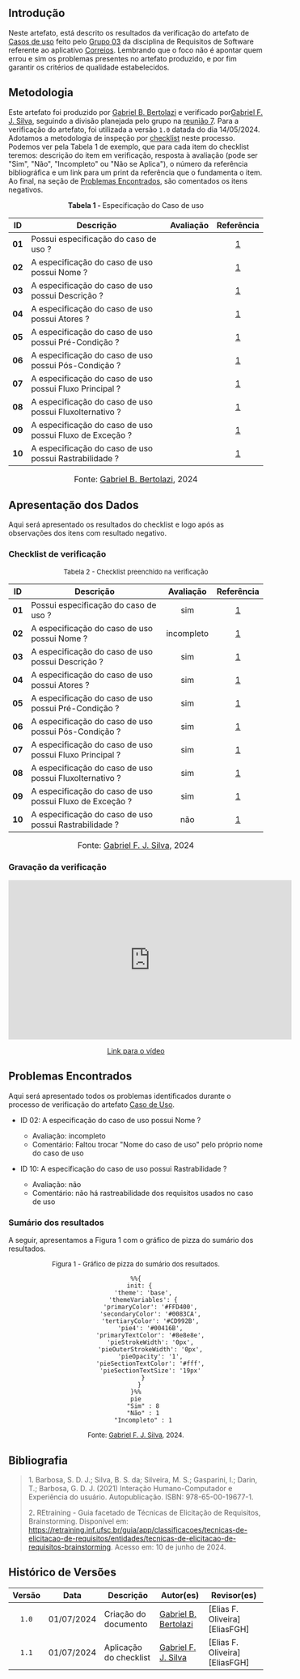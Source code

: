 ## Introdução

Neste artefato, está descrito os resultados da verificação do artefato de [Casos de uso](https://requisitos-de-software.github.io/2024.1-Correios/modelagem/casos_de_uso/#3-mudar-locais-de-recebimento-de-pacotes) feito pelo [Grupo 03](https://requisitos-de-software.github.io/2024.1-Correios/) da disciplina de Requisitos de Software referente ao aplicativo [Correios](https://www.correios.com.br/). Lembrando que o foco não é apontar quem errou e sim os problemas presentes no artefato produzido, e por fim garantir os critérios de qualidade estabelecidos.

## Metodologia

Este artefato foi produzido por [Gabriel B. Bertolazi][GabrielBGH] e verificado por[Gabriel F. J. Silva][GabrielFGH], seguindo a divisão planejada pelo grupo na [reunião 7](https://requisitos-de-software.github.io/2024.1-Correios/atas/ata7/). Para a verificação do artefato, foi utilizada a versão `1.0` datada do dia 14/05/2024. Adotamos a metodologia de inspeção por [checklist](#checklist-de-verificacao) neste processo. Podemos ver pela Tabela 1 de exemplo, que para cada item do checklist teremos: descrição do item em verificação, resposta à avaliação (pode ser "Sim", "Não", "Incompleto" ou "Não se Aplica"), o número da referência bibliográfica e um link para um print da referência que o fundamenta o item. Ao final, na seção de [Problemas Encontrados](#problemas-encontrados), são comentados os itens negativos.

<p align="center" > <strong> Tabela 1 - </strong>Especificação do Caso de uso</font></p>

| ID  | Descrição | Avaliação | Referência |
| :-: | --------- | :-------: | :--------: | 
|**01**|Possui especificação do caso de uso ? | | <a id="anchor_1" href="#REF1">1</a> | |
|**02**|A especificação do caso de uso possui Nome ? | | <a id="anchor_1" href="#REF1">1</a> | |
|**03**|A especificação do caso de uso possui Descrição ? | | <a id="anchor_1" href="#REF1">1</a> | |
|**04**|A especificação do caso de uso possui Atores ? | | <a id="anchor_1" href="#REF1">1</a> | |
|**05**|A especificação do caso de uso possui Pré-Condição ? | | <a id="anchor_1" href="#REF1">1</a> | |
|**06**|A especificação do caso de uso possui Pós-Condição ? | | <a id="anchor_1" href="#REF1">1</a> | |
|**07**|A especificação do caso de uso possui Fluxo Principal ? | | <a id="anchor_1" href="#REF1">1</a> | |
|**08**|A especificação do caso de uso possui Fluxolternativo ? | | <a id="anchor_1" href="#REF1">1</a> | |
|**09**|A especificação do caso de uso possui Fluxo de Exceção ? | | <a id="anchor_1" href="#REF1">1</a> | |
|**10**|A especificação do caso de uso possui Rastrabilidade ? | | <a id="anchor_1" href="#REF1">1</a> | |



<font size="3"><p style="text-align: center">Fonte: [Gabriel B. Bertolazi](https://github.com/Bertolazi), 2024</p></font>

## Apresentação dos Dados

Aqui será apresentado os resultados do checklist e logo após as observações dos itens com resultado negativo.

### Checklist de verificação

<font size="2"><p style="text-align: center">Tabela 2 - Checklist preenchido na verificação</p></font>

| ID  | Descrição | Avaliação | Referência |
| :-: | --------- | :-------: | :--------: | 
| **01** | Possui especificação do caso de uso ? | sim | <a id="anchor_1" href="#REF1">1</a> |
| **02** | A especificação do caso de uso possui Nome ? | incompleto | <a id="anchor_1" href="#REF1">1</a> |
| **03** | A especificação do caso de uso possui Descrição ? | sim | <a id="anchor_1" href="#REF1">1</a> |
| **04** | A especificação do caso de uso possui Atores ? | sim | <a id="anchor_1" href="#REF1">1</a> |
| **05** | A especificação do caso de uso possui Pré-Condição ? | sim | <a id="anchor_1" href="#REF1">1</a> |
| **06** | A especificação do caso de uso possui Pós-Condição ? | sim | <a id="anchor_1" href="#REF1">1</a> |
| **07** | A especificação do caso de uso possui Fluxo Principal ? | sim | <a id="anchor_1" href="#REF1">1</a> |
| **08** | A especificação do caso de uso possui Fluxolternativo ? | sim | <a id="anchor_1" href="#REF1">1</a> |
| **09** | A especificação do caso de uso possui Fluxo de Exceção ? | sim | <a id="anchor_1" href="#REF1">1</a> |
| **10** | A especificação do caso de uso possui Rastrabilidade ? | não | <a id="anchor_1" href="#REF1">1</a> |

<font size="3"><p style="text-align: center">Fonte: [Gabriel F. J. Silva][GabrielFGH], 2024</p></font>

### Gravação da verificação

<!-- para o iframe do vídeo, bote width = 560 e height = 315 -->

<div style="text-align: center;">
    <iframe width="560" height="315" src="https://www.youtube.com/embed/5IGkh5RpdMc" title="(Entrega 5.2) Verificação:  Caso de Uso 3 &quot;Mudar locais de recebimento de pacotes&quot;" frameborder="0" allow="accelerometer; autoplay; clipboard-write; encrypted-media; gyroscope; picture-in-picture; web-share" referrerpolicy="strict-origin-when-cross-origin" allowfullscreen></iframe>
</div>

<p style="text-align: center">
    <a href="https://www.youtube.com/watch?v=5IGkh5RpdMc"> Link para o vídeo </a>
</p>


## Problemas Encontrados

Aqui será apresentado todos os problemas identificados durante o processo de verificação do artefato [Caso de Uso](https://requisitos-de-software.github.io/2024.1-Correios/modelagem/casos_de_uso/#3-mudar-locais-de-recebimento-de-pacotes).

- ID 02: A especificação do caso de uso possui Nome ?
    - Avaliação: incompleto
    - Comentário: Faltou trocar "Nome do caso de uso" pelo próprio nome do caso de uso

- ID 10: A especificação do caso de uso possui Rastrabilidade ?
    - Avaliação: não
    - Comentário: não há rastreabilidade dos requisitos usados no caso de uso

### Sumário dos resultados

<!-- Conte as quantidade de ocorrencias e coloque no Grafico a quantidade em cada tipo de avaliação (se não ouver incidencia de um tipo como "não se aplica", apague a linha do mesmo)-->
A seguir, apresentamos a Figura 1 com o gráfico de pizza do sumário dos resultados.

<font size="2"><p style="text-align: center">Figura 1 - Gráfico de pizza do sumário dos resultados.</p></font>

<center>

``` mermaid
%%{
  init: {
    'theme': 'base',
    'themeVariables': {
        'primaryColor': '#FFD400',
        'secondaryColor': '#0083CA',
        'tertiaryColor': '#CD992B',
        'pie4': '#00416B',
        'primaryTextColor': '#8e8e8e',
        'pieStrokeWidth': '0px',
        'pieOuterStrokeWidth': '0px',
        'pieOpacity': '1',
        'pieSectionTextColor': '#fff',
        'pieSectionTextSize': '19px'
    }
  }
}%%
pie
    "Sim" : 8
    "Não" : 1
    "Incompleto" : 1
```

</center>

<font size="2"><p style="text-align: center">Fonte: [Gabriel F. J. Silva][GabrielFGH], 2024.</p></font>


## Bibliografia

> 1<a id="ref1">.</a> Barbosa, S. D. J.; Silva, B. S. da; Silveira, M. S.; Gasparini, I.; Darin, T.; Barbosa, G. D. J. (2021) Interação Humano-Computador e Experiência do usuário. Autopublicação. ISBN: 978-65-00-19677-1.
>
> 2<a id="ref2">.</a> REtraining - Guia facetado de Técnicas de Elicitação de Requisitos, Brainstorming. Disponível em: <https://retraining.inf.ufsc.br/guia/app/classificacoes/tecnicas-de-elicitacao-de-requisitos/entidades/tecnicas-de-elicitacao-de-requisitos-brainstorming>. Acesso em: 10 de junho de 2024.

## Histórico de Versões

| Versão | Data | Descrição | Autor(es) | Revisor(es) |
| :----: | :--: | --------- | ----------- | ------ |
| `1.0`  | 01/07/2024 | Criação do documento | [Gabriel B. Bertolazi][GabrielBGH] | [Elias F. Oliveira][EliasFGH] |
| `1.1`  | 01/07/2024 | Aplicação do checklist | [Gabriel F. J. Silva][GabrielFGH] | [Elias F. Oliveira][EliasFGH] |

[ClaudioGH]: https://github.com/claudiohsc
[DaniloGH]: https://github.com/Danilo-Carvalho-Antunes
[EliasGH]: https://github.com/EliasOliver21
[GabrielBGH]: https://github.com/Bertolazi
[GabrielFGH]: https://github.com/MMcLovin
[PabloGH]: https://github.com/pabloheika
[RicardoGH]: https://www.github.com/avmricardo

[pg105]: ../../../../assets/prints_verificacao/gabrielB/pg.105.png
[pg107]: ../../../../assets/prints_verificacao/gabrielB/pg.107.1.png
[pg105]: ../../../../assets/prints_verificacao/gabrielB/pg10.2.png
[pg106]: ../../../../assets/prints_verificacao/gabrielB/pg.106.png